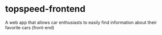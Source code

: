 # topspeed-frontend
 A web app that allows car enthusiasts to easily find information about their favorite cars (front-end)
